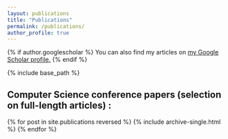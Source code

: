 ```yaml
---
layout: publications
title: "Publications"
permalink: /publications/
author_profile: true
---
```


{% if author.googlescholar %}
  You can also find my articles on <u><a href="{{author.googlescholar}}">my Google Scholar profile</a>.</u>
{% endif %}

{% include base_path %}

## Computer Science conference papers (selection on full-length articles) :

{% for post in site.publications reversed %}
  {% include archive-single.html %}
{% endfor %}

